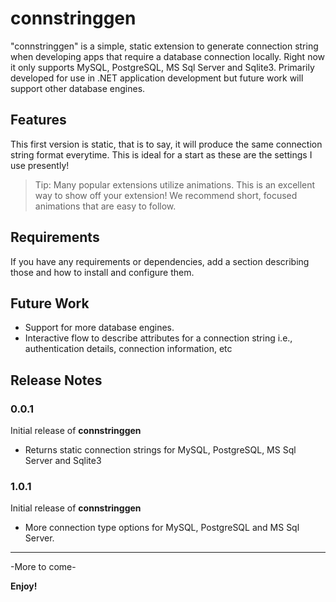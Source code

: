# connstringgen

"connstringgen" is a simple, static extension to generate connection string when developing apps that require a database connection locally. Right now it only supports MySQL, PostgreSQL, MS Sql Server and Sqlite3. Primarily developed for use in .NET application development but future work will support other database engines.

## Features

This first version is static, that is to say, it will produce the same connection string format everytime. This is ideal for a start as these are the settings I use presently! 
> Tip: Many popular extensions utilize animations. This is an excellent way to show off your extension! We recommend short, focused animations that are easy to follow.

## Requirements

If you have any requirements or dependencies, add a section describing those and how to install and configure them.

## Future Work

- Support for more database engines.
- Interactive flow to describe attributes for a connection string  i.e., authentication details, connection information, etc

## Release Notes

### 0.0.1

Initial release of __connstringgen__

- Returns static connection strings for MySQL, PostgreSQL, MS Sql Server and Sqlite3

### 1.0.1

Initial release of __connstringgen__

- More connection type options for MySQL, PostgreSQL and MS Sql Server.

---

-More to come-

**Enjoy!**
